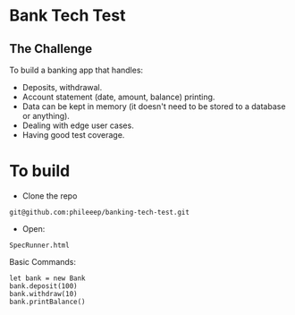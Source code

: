 # Bank Tech Test

## The Challenge
To build a banking app that handles: 
- Deposits, withdrawal.
- Account statement (date, amount, balance) printing.
- Data can be kept in memory (it doesn't need to be stored to a database or anything).
- Dealing with edge user cases.
- Having good test coverage. 

# To build 
- Clone the repo
```
git@github.com:phileeep/banking-tech-test.git

```

- Open:
```
SpecRunner.html
```

Basic Commands:
```
let bank = new Bank
bank.deposit(100)
bank.withdraw(10)
bank.printBalance()
```